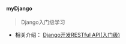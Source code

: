 #### myDjango
> Django入门级学习
- 相关介绍： [Django开发RESTful API(入门级)](https://blog.csdn.net/qq_40731976/article/details/108823765)
